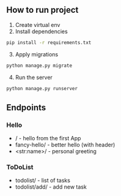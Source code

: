 ## How to run project

1. Create virtual env
2. Install dependencies
```bash
pip install -r requirements.txt
```
3. Apply migrations
```bash
python manage.py migrate
```
4. Run the server
```bash
python manage.py runserver
```

## Endpoints
### Hello
- / - hello from the first App
- fancy-hello/ - better hello (with header)
- \<str:name\>/ - personal greeting

### ToDoList
- todolist/ - list of tasks
- todolist/add/ - add new task
